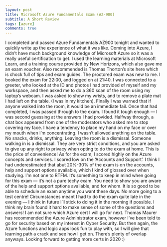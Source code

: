 ```yaml
---
layout: post
title: Microsoft Azure Fundamentals Exam (AZ-900) 
subtitle: A Short Review
tags: [azure]
comments: true
---
```

I completed and passed Azure Fundamentals AZ900 tonight and wanted to quickly write up the experience of what it was like.
Coming into Azure, I didn’t have much background knowledge of Microsoft Azure so it was a really useful certification to get. I used the learning materials at Microsoft Learn, and a training course provided by New Horizons, which also gave me an exam voucher. Also recommended is Thomas Thorton’s site here which is chock full of tips and exam guides.
The proctored exam was new to me. I booked the exam for 22:00, and logged on at 21:40. I was connected to a greeter, who looked at the ID and photos I had provided of myself and my workspace, and then asked me to do a 360 scan of the room using my laptop’s webcam. I was asked to show my wrists, and to remove a plate mat I had left on the table. (I was in my kitchen). Finally I was warned that if anyone walked into the room, it would be an immediate fail.
Once that had completed, I was passed through to the exam. I found it tough enough — I was second guessing at the answers I had provided. Halfway through, a chat box appeared from one of the moderators who asked me to stop covering my face. I have a tendency to place my hand on my face or over my mouth when I’m concentrating.
I wasn’t allowed anything on the table. No snacks, drinks, anything. Leaving the room is a dismissal. Someone walking in is a dismissal. They are very strict conditions, and you are asked to give up any right to privacy when opting to do the exam at home. This is the price of convenience!
As for the exam, I scored highly on the Azure concepts and services. I scored low on the ‘Accounts and Support’. I think I had underestimated that abut 20%-30% of the exam is on the accounts, help and support options available, which I kind of glossed over when studying. I’m not one to RTFM. It’s something to keep in mind when going for this exam — it’s not a pure techy exam. You need to show you are aware of the help and support options available, and for whom.
It is so good to be able to schedule an exam anytime you want these days. No more going to a test centre! Circumstances meant I had to do the exam quite late in the evening — I think in future I’ll stick to doing it in the morning if possible. I think my brain found it hard to make sense of some of the questions and answers!
I am not sure which Azure cert I will go for next. Thomas Maurer has recommended the Azure Administrator exam, however I’ve been told to go for security based on my interest in Cyber Security. But then again, the Azure functions and logic apps look fun to play with, so I will give that learning path a crack and see how I get on. There’s plenty of overlap anyways. Looking forward to getting more certs in 2020 :)

